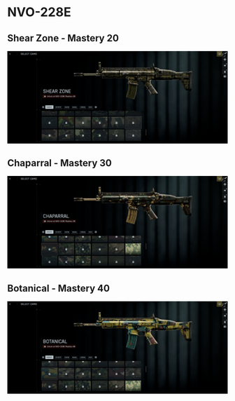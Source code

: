 # NVO-228E

## Shear Zone - Mastery 20
![Shear_Zone](Shear_Zone.jpg)
## Chaparral - Mastery 30
![Chaparral](Chaparral.jpg)
## Botanical - Mastery 40
![Botanical](Botanical.jpg)
